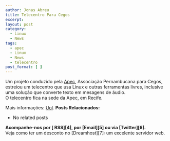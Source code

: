 ```yaml
---
author: Jonas Abreu
title: Telecentro Para Cegos
excerpt:
layout: post
category:
  - Linux
  - News
tags:
  - apec
  - Linux
  - News
  - telecentro
post_format: [ ]
---
```

Um projeto conduzido pela [Apec][1], Associação Pernambucana para Cegos, estreiou um telecentro que usa Linux e outras ferramentas livres, inclusive uma solução que converte texto em mesagens de áudio.  
O telecentro fica na sede da Apec, em Recife.

Mais informações: [Uol][2]. 
**Posts Relacionados:** 
*   No related posts









**Acompanhe-nos por [ RSS][4], por [Email][5] ou via [Twitter][6].**  
Veja como ter um desconto no [Dreamhost][7]: um excelente servidor web.

 [1]: http://www.apecnet.com.br
 [2]: http://info.abril.uol.com.br/aberto/infonews/032007/13032007-7.shl






